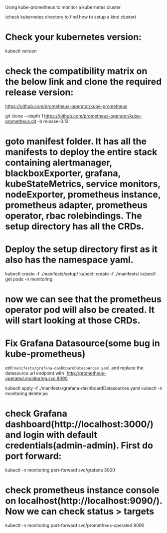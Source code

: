 Using kube-prometheus to monitor a kubernetes cluster

(check kubernetes directory to find how to setup a kind cluster)
# Check your kubernetes version:
kubectl version

# check the compatibility matrix on the below link and clone the required release version:
https://github.com/prometheus-operator/kube-prometheus

git clone --depth 1 https://github.com/prometheus-operator/kube-prometheus.git -b release-0.12

# goto manifest folder. It has all the manifests to deploy the entire stack containing alertmanager, blackboxExporter, grafana, kubeStateMetrics, service monitors, nodeExporter, prometheus instance, prometheus adapter, prometheus operator, rbac rolebindings. The setup directory has all the CRDs.

# Deploy the setup directory first as it also has the namespace yaml.
kubectl create -f ./manifests/setup/
kubectl create -f ./manifests/
kubectl get pods -n monitoring

# now we can see that the prometheus operator pod will also be created. It will start looking at those CRDs.

# Fix Grafana Datasource(some bug in kube-prometheus)
edit `manifests/grafana-dashboardDatasources.yaml` and replace the datasource url endpoint with `http://prometheus-operated.monitoring.svc:9090

kubectl apply -f ./manifests/grafana-dashboardDatasources.yaml
kubectl -n monitoring delete po <grafana-pod>

# check Grafana dashboard(http://localhost:3000/) and login with default credentials(admin-admin). First do port forward:
kubectl -n monitoring port-forward svc/grafana 3000

# check prometheus instance console on localhost(http://localhost:9090/). Now we can check status > targets
kubectl -n monitoring port-forward svc/prometheus-operated 9090



